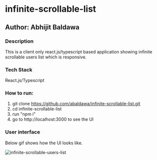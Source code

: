 # infinite-scrollable-list
## Author: Abhijit Baldawa

### Description
This is a client only react.js/typescript based application showing infinite scrollable users list which is responsive.

### Tech Stack
React.js/Typescript

### How to run:
1. git clone https://github.com/abaldawa/infinite-scrollable-list.git
2. cd infinite-scrollable-list
3. run "npm i"
4. go to http://localhost:3000 to see the UI

### User interface
Below gif shows how the UI looks like.

![infinite-scrollable-users-list](https://user-images.githubusercontent.com/5449692/115239295-d8018080-a11e-11eb-8f8c-b674b69c10ff.gif)
